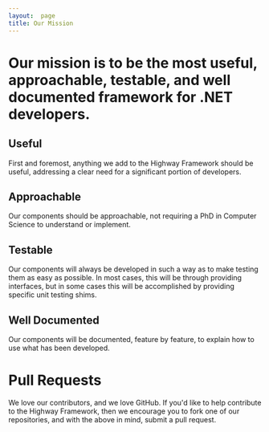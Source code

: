 ```yaml
---
layout:  page
title: Our Mission
---
```


# Our mission is to be the most **useful**, **approachable**, **testable**, and **well documented** framework for .NET developers.

## Useful

First and foremost, anything we add to the Highway Framework should be useful, addressing a clear need for a significant portion of developers.

## Approachable

Our components should be approachable, not requiring a PhD in Computer Science to understand or implement.

## Testable

Our components will always be developed in such a way as to make testing them as easy as possible.  In most cases, this will be through providing interfaces, but in some cases this will be accomplished by providing specific unit testing shims.

## Well Documented

Our components will be documented, feature by feature, to explain how to use what has been developed.

# Pull Requests

We love our contributors, and we love GitHub.  If you'd like to help contribute to the Highway Framework, then we encourage you to fork one of our repositories, and with the above in mind, submit a pull request.